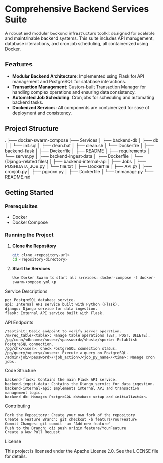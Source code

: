# Comprehensive Backend Services Suite

A robust and modular backend infrastructure toolkit designed for scalable and maintainable backend systems. This suite includes API management, database interactions, and cron job scheduling, all containerized using Docker.

## Features

- **Modular Backend Architecture**: Implemented using Flask for API management and PostgreSQL for database interactions.
- **Transaction Management**: Custom-built Transaction Manager for handling complex operations and ensuring data consistency.
- **Automated Job Scheduling**: Cron jobs for scheduling and automating backend tasks.
- **Dockerized Services**: All components are containerized for ease of deployment and consistency.

## Project Structure
.
├── docker-swarm-compose
├── Services
│ ├── backend-db
│   ├── db
│   │ └── init.sql
│   ├── clean.bat
│   ├── clean.sh
│   └── Dockerfile
│ ├── backend-flask
│   ├── Dockerfile
│   ├── README
│   ├── requirements
│   └── server.py
│ ├── backend-ingest-data
│   ├── Dockerfile
│   └── (Django-related files)
│ ├── backend-internal-api
│   ├── Jobs
│     ├── PUSHDATA_JOB.py
│     └── file.txt
│   ├── Dockerfile
│   ├── API.py
│   ├── cronjob.py
│   ├── pgconn.py
│   ├── Dockerfile
│   └── tmmanage.py
└── README.md

## Getting Started

### Prerequisites

- Docker
- Docker Compose

### Running the Project

1. **Clone the Repository**

   ```bash
   git clone <repository-url>
   cd <repository-directory>

2. **Start the Services**
   
   ```
   Use Docker Swarm to start all services: docker-compose -f docker-swarm-compose.yml up

Service Descriptions

    pg: PostgreSQL database service.
    api: Internal API service built with Python (Flask).
    django: Django service for data ingestion.
    flask: External API service built with Flask.

API Endpoints

    /testinit: Basic endpoint to verify server operation.
    /m/req_table/<table>: Manage table operations (GET, POST, DELETE).
    /pg/conn/<dbname>/<user>/<password>/<host>/<port>: Establish PostgreSQL connection.
    /pg/chk/<user>: Check PostgreSQL connection status.
    /pg/query/<query>/<user>: Execute a query on PostgreSQL.
    /admin/job/<password>/<job_action>/<job_py_name>/<time>: Manage cron jobs.

Code Structure

    backend-flask: Contains the main Flask API service.
    backend-ingest-data: Contains the Django service for data ingestion.
    backend-internal-api: Implements internal API and transaction management logic.
    backend-db: Manages PostgreSQL database setup and initialization.

Contributing

    Fork the Repository: Create your own fork of the repository.
    Create a Feature Branch: git checkout -b feature/YourFeature
    Commit Changes: git commit -am 'Add new feature'
    Push to the Branch: git push origin feature/YourFeature
    Create a New Pull Request

License

This project is licensed under the Apache License 2.0. See the LICENSE file for details.
